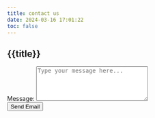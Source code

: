 ```yaml
---
title: contact us
date: 2024-03-16 17:01:22
toc: false
---
```

## {{title}}
<form action="mailto:recipient@example.com">
  <div class="field">
    <label class="label">Message:</label>
    <textarea class="textarea" name="body" rows="5" cols="30" placeholder="Type your message here..."></textarea>
  </div>
  <div class="field">
    <button class="button is-small is-info" type="submit">Send Email</button>
  </div>
</form>